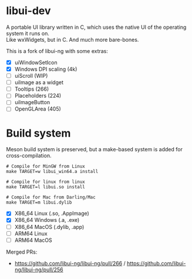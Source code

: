 # libui-dev
A portable UI library written in C, which uses the native UI of the operating system it runs on.  
Like wxWidgets, but in C. And much more bare-bones.

This is a fork of libui-ng with some extras:
- [x] uiWindowSetIcon
- [x] Windows DPI scaling (4k)
- [ ] uiScroll (WIP)
- [ ] uiImage as a widget
- [ ] Tooltips (266)
- [ ] Placeholders (224)
- [ ] uiImageButton
- [ ] OpenGLArea (405)

# Build system
Meson build system is preserved, but a make-based system is added for cross-compilation.
```
# Compile for MinGW from Linux
make TARGET=w libui_win64.a install

# Compile for linux from linux
make TARGET=l libui.so install

# Compile for Mac from Darling/Mac
make TARGET=m libui.dylib
```

- [x] X86_64 Linux (.so, .AppImage)
- [x] X86_64 Windows (.a, .exe)
- [ ] X86_64 MacOS (.dylib, .app)
- [ ] ARM64 Linux
- [ ] ARM64 MacOS

Merged PRs:
- https://github.com/libui-ng/libui-ng/pull/266 / https://github.com/libui-ng/libui-ng/pull/256

